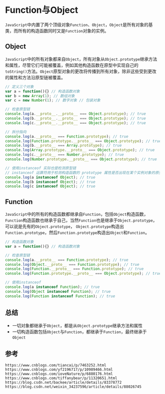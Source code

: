 # Function与Object
`JavaScript`中内置了两个顶级对象`Function`、`Object`，`Object`是所有对象的基类，而所有的构造函数同时又是`Function`对象的实例。

## Object
`JavaScript`中的所有对象都来自`Object`，所有对象从`Object.prototype`继承方法和属性，尽管它们可能被覆盖，例如其他构造函数在原型中实现自己的`toString()`方法。`Object`原型对象的更改将传播到所有对象，除非这些受到更改的属性和方法沿原型链被覆盖。

```javascript
// 定义三个对象
var a = function(){} // 构造函数对象
var b = new Array(1); // 数组对象
var c = new Number(1); // 数字对象 // 包装对象

// 检查原型链
console.log(a.__proto__.__proto__ === Object.prototype); // true
console.log(b.__proto__.__proto__ === Object.prototype); // true
console.log(c.__proto__.__proto__ === Object.prototype); // true

// 拆分指向
console.log(a.__proto__ === Function.prototype); // true
console.log(Function.prototype.__proto__ === Object.prototype); // true
console.log(b.__proto__ === Array.prototype); // true
console.log(Array.prototype.__proto__ === Object.prototype); // true
console.log(c.__proto__ === Number.prototype); // true
console.log(Number.prototype.__proto__ === Object.prototype); // true

// 使用instanceof 实际也是检测原型链
// instanceof 运算符用于检测构造函数的 prototype 属性是否出现在某个实例对象的原型链上
console.log(a instanceof Object); // true
console.log(b instanceof Object); // true
console.log(c instanceof Object); // true
```

## Function
`JavaScript`中的所有的构造函数都继承自`Function`，包括`Object`构造函数，`Function`构造函数也继承于自己，当然`Function`也是继承于`Object.prototype`，可以说是先有的`Object.prototype`， `Object.prototype`构造出`Function.prototype`，然后`Function.prototype`构造出`Object`和`Function`。

```javascript
// 构造函数对象
var a = function(){} // 构造函数对象

// 检查原型链
console.log(a.__proto__ === Function.prototype); // true
console.log(Object.__proto__ === Function.prototype); // true
console.log(Function.__proto__ === Function.prototype); // true
console.log(Function.prototype.__proto__ === Object.prototype); // true

// 使用instanceof 
console.log(a instanceof Function); // true
console.log(Object instanceof Function); // true
console.log(Function instanceof Function); // true
```

## 总结
* 一切对象都继承于`Object`，都是从`Object.prototype`继承方法和属性
* 一切构造函数包括`Object`与`Function`，都继承于`Function`，最终继承于`Object`


## 参考

```
https://www.cnblogs.com/tiancai/p/7463252.html
https://www.cnblogs.com/yf2196717/p/10989466.html
https://www.cnblogs.com/ioveNature/p/6880176.html
https://www.cnblogs.com/tiffanybear/p/11320651.html
https://blog.csdn.net/backee/article/details/83378772
https://blog.csdn.net/weixin_34237596/article/details/88026745
```
